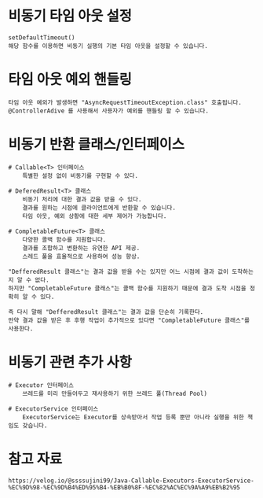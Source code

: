 # 비동기 타임 아웃 설정

    setDefaultTimeout() 
    해당 함수를 이용하면 비동기 실행의 기본 타임 아웃을 설정할 수 있습니다.

# 타임 아웃 예외 핸들링
    타임 아웃 예외가 발생하면 "AsyncRequestTimeoutException.class" 호출됩니다.
    @ControllerAdive 를 사용해서 사용자가 예외를 핸들링 할 수 있습니다.

# 비동기 반환 클래스/인터페이스

    # Callable<T> 인터페이스
        특별한 설정 없이 비동기를 구현할 수 있다.

    # DeferedResult<T> 클래스
        비동기 처리에 대한 결과 값을 받을 수 있다.
        결과를 원하는 시점에 클라이언트에게 반환할 수 있습니다.
        타임 아웃, 예외 상황에 대한 세부 제어가 가능합니다.

    # CompletableFuture<T> 클래스
        다양한 콜백 함수를 지원합니다.
        결과를 조합하고 변환하는 유연한 API 제공.
        스레드 풀을 효율적으로 사용하여 성능 향상.

    "DefferedResult 클래스"는 결과 값을 받을 수는 있지만 어느 시점에 결과 값이 도착하는지 알 수 없다.
    하지만 "CompletableFuture 클래스"는 콜백 함수를 지원하기 때문에 결과 도착 시점을 정확히 알 수 있다.

    즉 다시 말해 "DefferedResult 클래스"는 결과 값을 단순히 기록한다.
    만약 결과 값을 받은 후 후행 작업이 추가적으로 있다면 "CompletableFuture 클래스"를 사용한다.
    

# 비동기 관련 추가 사항

    # Executor 인터페이스
        쓰레드를 미리 만들어두고 재사용하기 위한 쓰레드 풀(Thread Pool)

    # ExecutorService 인터페이스
        ExecutorService는 Executor를 상속받아서 작업 등록 뿐만 아니라 실행을 위한 책임도 갖습니다.

# 참고 자료

    https://velog.io/@ssssujini99/Java-Callable-Executors-ExecutorService-%EC%9D%98-%EC%9D%B4%ED%95%B4-%EB%B0%8F-%EC%82%AC%EC%9A%A9%EB%B2%95



    


    
